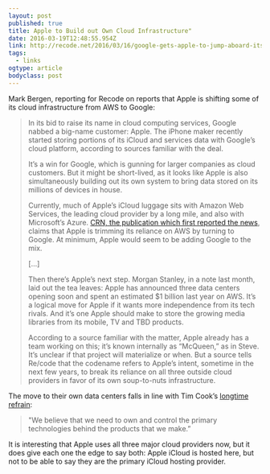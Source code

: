 ```yaml
---
layout: post 
published: true 
title: Apple to Build out Own Cloud Infrastructure" 
date: 2016-03-19T12:48:55.954Z 
link: http://recode.net/2016/03/16/google-gets-apple-to-jump-aboard-its-cloud-business-though-it-may-not-last/ 
tags:
  - links
ogtype: article 
bodyclass: post 
---
```


Mark Bergen, reporting for Recode on reports that Apple is shifting some of its cloud infrastructure from AWS to Google:

> In its bid to raise its name in cloud computing services, Google nabbed a big-name customer: Apple. The iPhone maker recently started storing portions of its iCloud and services data with Google’s cloud platform, according to sources familiar with the deal.
> 
> It’s a win for Google, which is gunning for larger companies as cloud customers. But it might be short-lived, as it looks like Apple is also simultaneously building out its own system to bring data stored on its millions of devices in house.
>
> Currently, much of Apple’s iCloud luggage sits with Amazon Web Services, the leading cloud provider by a long mile, and also with Microsoft’s Azure. [CRN, the publication which first reported the news](http://www.crn.com/news/cloud/300080062/cloud-makes-for-strange-bedfellows-apple-signs-on-with-google-cuts-spending-with-aws.htm?itc=refresh), claims that Apple is trimming its reliance on AWS by turning to Google. At minimum, Apple would seem to be adding Google to the mix.
> 
> [...]
> 
> Then there’s Apple’s next step. Morgan Stanley, in a note last month, laid out the tea leaves: Apple has announced three data centers opening soon and spent an estimated $1 billion last year on AWS. It’s a logical move for Apple if it wants more independence from its tech rivals. And it’s one Apple should make to store the growing media libraries from its mobile, TV and TBD products.
> 
> According to a source familiar with the matter, Apple already has a team working on this; it’s known internally as “McQueen,” as in Steve. It’s unclear if that project will materialize or when. But a source tells Re/code that the codename refers to Apple’s intent, sometime in the next few years, to break its reliance on all three outside cloud providers in favor of its own soup-to-nuts infrastructure.

The move to their own data centers falls in line with Tim Cook’s [longtime refrain](http://mashable.com/2014/09/17/tim-cooks-apple/#mWFwho8Hi8qq):

> "We believe that we need to own and control the primary technologies behind the products that we make.”

It is interesting that Apple uses all three major cloud providers now, but it does give each one the edge to say both: Apple iCloud is hosted here, but not to be able to say they are the primary iCloud hosting provider.
